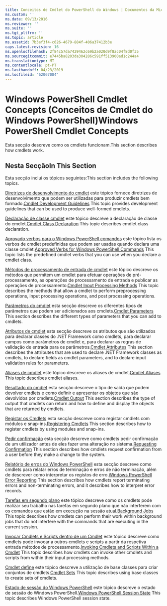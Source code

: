 ```yaml
---
title: Conceitos de Cmdlet do PowerShell do Windows | Documentos da Microsoft
ms.custom: ''
ms.date: 09/13/2016
ms.reviewer: ''
ms.suite: ''
ms.tgt_pltfrm: ''
ms.topic: article
ms.assetid: 7b3ef3f4-c626-4679-884f-406a37412b3e
caps.latest.revision: 16
ms.openlocfilehash: 2f84c57da7429462c69b2a020d9f8ac04f8d0f35
ms.sourcegitcommit: e7445ba8203da304286c591ff513900ad1c244a4
ms.translationtype: MT
ms.contentlocale: pt-PT
ms.lasthandoff: 04/23/2019
ms.locfileid: "62067084"
---
```

# <a name="windows-powershell-cmdlet-concepts"></a><span data-ttu-id="b1351-102">Windows PowerShell Cmdlet Concepts (Conceitos de Cmdlet do Windows PowerShell)</span><span class="sxs-lookup"><span data-stu-id="b1351-102">Windows PowerShell Cmdlet Concepts</span></span>

<span data-ttu-id="b1351-103">Esta secção descreve como os cmdlets funcionam.</span><span class="sxs-lookup"><span data-stu-id="b1351-103">This section describes how cmdlets work.</span></span>

## <a name="in-this-section"></a><span data-ttu-id="b1351-104">Nesta Secção</span><span class="sxs-lookup"><span data-stu-id="b1351-104">In This Section</span></span>

<span data-ttu-id="b1351-105">Esta secção inclui os tópicos seguintes:</span><span class="sxs-lookup"><span data-stu-id="b1351-105">This section includes the following topics.</span></span>

<span data-ttu-id="b1351-106">[Diretrizes de desenvolvimento do cmdlet](./cmdlet-development-guidelines.md) este tópico fornece diretrizes de desenvolvimento que podem ser utilizadas para produzir cmdlets bem formado.</span><span class="sxs-lookup"><span data-stu-id="b1351-106">[Cmdlet Development Guidelines](./cmdlet-development-guidelines.md) This topic provides development guidelines that can be used to produce well-formed cmdlets.</span></span>

<span data-ttu-id="b1351-107">[Declaração de classe cmdlet](./cmdlet-class-declaration.md) este tópico descreve a declaração de classe do cmdlet.</span><span class="sxs-lookup"><span data-stu-id="b1351-107">[Cmdlet Class Declaration](./cmdlet-class-declaration.md) This topic describes cmdlet class declaration.</span></span>

<span data-ttu-id="b1351-108">[Aprovado verbos para o Windows PowerShell comandos](./approved-verbs-for-windows-powershell-commands.md) este tópico lista os verbos de cmdlet predefinidas que podem ser usadas quando declara uma classe cmdlet.</span><span class="sxs-lookup"><span data-stu-id="b1351-108">[Approved Verbs for Windows PowerShell Commands](./approved-verbs-for-windows-powershell-commands.md) This topic lists the predefined cmdlet verbs that you can use when you declare a cmdlet class.</span></span>

<span data-ttu-id="b1351-109">[Métodos de processamento de entrada de cmdlet](./cmdlet-input-processing-methods.md) este tópico descreve os métodos que permitem um cmdlet para efetuar operações de pré-processamento, as operações de processamento de entrada e publicar as operações de processamento.</span><span class="sxs-lookup"><span data-stu-id="b1351-109">[Cmdlet Input Processing Methods](./cmdlet-input-processing-methods.md) This topic describes the methods that allow a cmdlet to perform preprocessing operations, input processing operations, and post processing operations.</span></span>

<span data-ttu-id="b1351-110">[Parâmetros do cmdlet](./cmdlet-parameters.md) esta secção descreve os diferentes tipos de parâmetros que podem ser adicionados aos cmdlets.</span><span class="sxs-lookup"><span data-stu-id="b1351-110">[Cmdlet Parameters](./cmdlet-parameters.md) This section describes the different types of parameters that you can add to cmdlets.</span></span>

<span data-ttu-id="b1351-111">[Atributos de cmdlet](./cmdlet-attributes.md) esta secção descreve os atributos que são utilizados para declarar classes do .NET Framework como cmdlets, para declarar campos como parâmetros de cmdlet e, para declarar as regras de validação de entrada para os parâmetros.</span><span class="sxs-lookup"><span data-stu-id="b1351-111">[Cmdlet Attributes](./cmdlet-attributes.md) This section describes the attributes that are used to declare .NET Framework classes as cmdlets, to declare fields as cmdlet parameters, and to declare input validation rules for parameters.</span></span>

<span data-ttu-id="b1351-112">[Aliases de cmdlet](./cmdlet-aliases.md) este tópico descreve os aliases de cmdlet.</span><span class="sxs-lookup"><span data-stu-id="b1351-112">[Cmdlet Aliases](./cmdlet-aliases.md) This topic describes cmdlet aliases.</span></span>

<span data-ttu-id="b1351-113">[Resultado do cmdlet](./cmdlet-output.md) esta secção descreve o tipo de saída que podem devolver cmdlets e como definir e apresentar os objetos que são devolvidos por cmdlets.</span><span class="sxs-lookup"><span data-stu-id="b1351-113">[Cmdlet Output](./cmdlet-output.md) This section describes the type of output that cmdlets can return and how to define and display the objects that are returned by cmdlets.</span></span>

<span data-ttu-id="b1351-114">[Registar os Cmdlets](./modules-and-snap-ins.md) esta secção descreve como registar cmdlets com módulos e snap-ins.</span><span class="sxs-lookup"><span data-stu-id="b1351-114">[Registering Cmdlets](./modules-and-snap-ins.md) This section describes how to register cmdlets by using modules and snap-ins.</span></span>

<span data-ttu-id="b1351-115">[Pedir confirmação](./requesting-confirmation-from-cmdlets.md) esta secção descreve como cmdlets pedir confirmação de um utilizador antes de eles fazer uma alteração no sistema.</span><span class="sxs-lookup"><span data-stu-id="b1351-115">[Requesting Confirmation](./requesting-confirmation-from-cmdlets.md) This section describes how cmdlets request confirmation from a user before they make a change to the system.</span></span>

<span data-ttu-id="b1351-116">[Relatório de erros do Windows PowerShell](./error-reporting-concepts.md) esta secção descreve como cmdlets para relatar erros de terminação e erros de não terminação, além de descrever como interpretar os registos de erro.</span><span class="sxs-lookup"><span data-stu-id="b1351-116">[Windows PowerShell Error Reporting](./error-reporting-concepts.md) This section describes how cmdlets report terminating errors and non-terminating errors, and it describes how to interpret error records.</span></span>

<span data-ttu-id="b1351-117">[Tarefas em segundo plano](./background-jobs.md) este tópico descreve como os cmdlets pode realizar seu trabalho nas tarefas em segundo plano que não interferem com os comandos que estão em execução na sessão atual.</span><span class="sxs-lookup"><span data-stu-id="b1351-117">[Background Jobs](./background-jobs.md) This topic describes how cmdlets can perform their work within background jobs that do not interfere with the commands that are executing in the current session.</span></span>

<span data-ttu-id="b1351-118">[Invocar Cmdlets e Scripts dentro de um Cmdlet](./invoking-cmdlets-and-scripts-within-a-cmdlet.md) este tópico descreve como cmdlets pode invocar a outros cmdlets e scripts a partir da respetiva entrada métodos de processamento.</span><span class="sxs-lookup"><span data-stu-id="b1351-118">[Invoking Cmdlets and Scripts Within a Cmdlet](./invoking-cmdlets-and-scripts-within-a-cmdlet.md) This topic describes how cmdlets can invoke other cmdlets and scripts from within their input processing methods.</span></span>

<span data-ttu-id="b1351-119">[Cmdlet define](./cmdlet-sets.md) este tópico descreve a utilização de base classes para criar conjuntos de cmdlets.</span><span class="sxs-lookup"><span data-stu-id="b1351-119">[Cmdlet Sets](./cmdlet-sets.md) This topic describes using base classes to create sets of cmdlets.</span></span>

<span data-ttu-id="b1351-120">[Estado de sessão do Windows PowerShell](./windows-powershell-session-state.md) este tópico descreve o estado de sessão do Windows PowerShell.</span><span class="sxs-lookup"><span data-stu-id="b1351-120">[Windows PowerShell Session State](./windows-powershell-session-state.md) This topic describes Windows PowerShell session state.</span></span>

